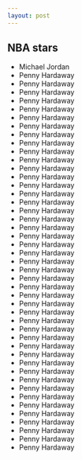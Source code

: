 ```yaml
---
layout: post
---
```

## NBA stars

* Michael Jordan
* Penny Hardaway
* Penny Hardaway
* Penny Hardaway
* Penny Hardaway
* Penny Hardaway
* Penny Hardaway
* Penny Hardaway
* Penny Hardaway
* Penny Hardaway
* Penny Hardaway
* Penny Hardaway
* Penny Hardaway
* Penny Hardaway
* Penny Hardaway
* Penny Hardaway
* Penny Hardaway
* Penny Hardaway
* Penny Hardaway
* Penny Hardaway
* Penny Hardaway
* Penny Hardaway
* Penny Hardaway
* Penny Hardaway
* Penny Hardaway
* Penny Hardaway
* Penny Hardaway
* Penny Hardaway
* Penny Hardaway
* Penny Hardaway
* Penny Hardaway
* Penny Hardaway
* Penny Hardaway
* Penny Hardaway
* Penny Hardaway
* Penny Hardaway
* Penny Hardaway
* Penny Hardaway
* Penny Hardaway
* Penny Hardaway
* Penny Hardaway
* Penny Hardaway
* Penny Hardaway
* Penny Hardaway
* Penny Hardaway
* Penny Hardaway
